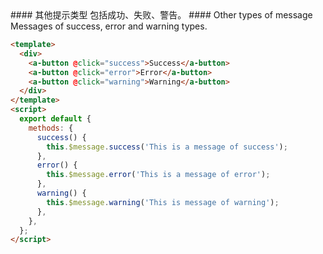 <cn>
#### 其他提示类型
包括成功、失败、警告。
</cn>

<us>
#### Other types of message
Messages of success, error and warning types.
</us>

```html
<template>
  <div>
    <a-button @click="success">Success</a-button>
    <a-button @click="error">Error</a-button>
    <a-button @click="warning">Warning</a-button>
  </div>
</template>
<script>
  export default {
    methods: {
      success() {
        this.$message.success('This is a message of success');
      },
      error() {
        this.$message.error('This is a message of error');
      },
      warning() {
        this.$message.warning('This is message of warning');
      },
    },
  };
</script>
```
